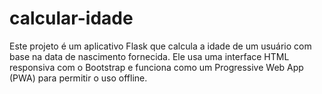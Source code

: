 # calcular-idade
Este projeto é um aplicativo Flask que calcula a idade de um usuário com base na data de nascimento fornecida. Ele usa uma interface HTML responsiva com o Bootstrap e funciona como um Progressive Web App (PWA) para permitir o uso offline.
